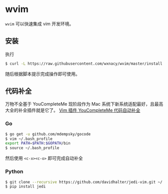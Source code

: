 # wvim

`wvim` 可以快速集成 vim 开发环境。

## 安装

执行

```bash
$ curl -L https://raw.githubusercontent.com/wxnacy/wvim/master/install | bash
```

随后根据脚本提示完成操作即可使用。

## 代码补全

万物不全基于 YouCompleteMe
现阶段作为 Mac 系统下新系统适配最好，且最高大全的补全插件就是它了。
[Vim 插件 YouCompleteMe 代码自动补全](https://wxnacy.com/2017/09/22/vim-plugin-youcompleteme/)

### Go

```bash
$ go get -u github.com/mdempsky/gocode
$ vim ~/.bash_profile
export PATH=$PATH:$GOPATH/bin
$ source ~/.bash_profile
```

然后使用 `<c-x><c-o>` 即可完成自动补全

### Python

```bash
$ git clone --recursive https://github.com/davidhalter/jedi-vim.git ~/.vim/bundle/jedi-vim
$ pip install jedi
```

